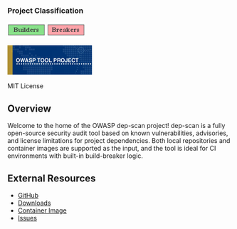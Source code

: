 ### Project Classification

![Builders](assets/images/owasp_builders_small.png)
![Breakers](assets/images/owasp_breakers_small.png)

![Tool Project](assets/images/owasp_tool_project.png)

MIT License

## Overview

Welcome to the home of the OWASP dep-scan project! dep-scan is a fully open-source security audit tool based on known vulnerabilities, advisories, and license limitations for project dependencies. Both local repositories and container images are supported as the input, and the tool is ideal for CI environments with built-in build-breaker logic.

## External Resources

- [GitHub](https://github.com/owasp-dep-scan/dep-scan)
- [Downloads](https://github.com/owasp-dep-scan/dep-scan/releases)
- [Container Image](https://github.com/owasp-dep-scan/dep-scan/pkgs/container/depscan/154272305?tag=latest)
- [Issues](https://github.com/owasp-dep-scan/dep-scan/issues)
